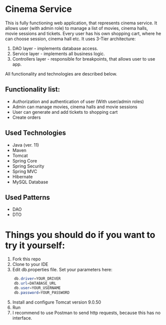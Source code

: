 # Cinema Service

This is fully functioning web application, that represents cinema service. It allows user (with admin role) to manage a list of movies, cinema halls, movie sessions and tickets. 
Every user has his own shopping cart, where he can choose session, cinema hall etc. 
It uses 3-Tier architecture: 
1. DAO layer - implements database access.
2. Service layer - implements all business logic.
3. Controllers layer - responsible for breakpoints, that allows user to use app.


All functionality and technologies are described below.

## Functionality list:
* Authorization and authentication of user (With user/admin roles)
* Admin can manage movies, cinema halls and movie sessions
* User can generate and add tickets to shopping cart
* Create orders

## Used Technologies
* Java (ver. 11)
* Maven
* Tomcat
* Spring Core
* Spring Security
* Spring MVC
* Hibernate
* MySQL Database

## Used Patterns
* DAO
* DTO

# Things you should do if you want to try it yourself:
1. Fork this repo
2. Clone to your IDE 
3. Edit db.properties file. Set your parameters here:
```java
    db.driver=YOUR_DRIVER
    db.url=DATABASE_URL
    db.user=YOUR_USERNAME
    db.password=YOUR_PASSWORD
```
5. Install and configure Tomcat version 9.0.50
6. Run
7. I recommend to use Postman to send http requests, because this has no interface.
